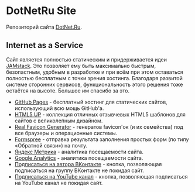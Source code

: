# DotNetRu Site

Репозиторий сайта [DotNet.Ru](http://DotNet.Ru).

## Internet as a Service

Сайт является полностью статическим и придерживается идеи [JAMstack](https://jamstack.org/). Это позволяет ему быть максимально
быстрым, безопастным, удобным в разработке и при всём при этом оставаться полностью бесплатным с точки зрения хостинга. Благодаря
развитой системе сторонних сервисов, функциональность этого решения тоже остаётся на высоте. Большое им спасибо за это.

- [GitHub Pages](https://pages.github.com/) - бесплатный хостинг для статических сайтов, использующий всю мощь GitHub'а.
- [HTML5 UP](https://html5up.net/) - коллекция отличных отзывчевых HTML5 шаблонов для сайтов с великолепным дизайном.
- [Real Favicon Generator](https://RealFaviconGenerator.net/) - генератов favicon'ок (и их семейства) под все браузеры и операционные системы.
- [Formspree](https://formspree.io/) - отправка результата заполнения простых форм (по типу «Обратной связи») на почту.
- [Яндекс Метрика](https://metrika.yandex.ru/) - аналитика посещаемости сайта.
- [Google Analytics](https://analytics.google.com/) - аналитика посещаемости сайта.
- [Подписаться на автора ВКонтакте](https://vk.com/dev/Subscribe) - кнопка, позволяющая подписаться на группу ВКонтакте не покидая сайт.
- [Подписаться на YouTube канал](https://developers.google.com/youtube/youtube_subscribe_button) - кнопка, позволяющая подписаться на YouTube канал не покидая сайт.
